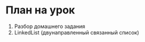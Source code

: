 # План на урок <br/>
1. Разбор домашнего задания  <br/>
2. LinkedList (двунаправленный связанный список)  <br/>
